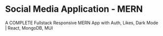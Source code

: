 <h1>Social Media Application - MERN</h1>

A COMPLETE Fullstack Responsive MERN App with Auth, Likes, Dark Mode | React, MongoDB, MUI
